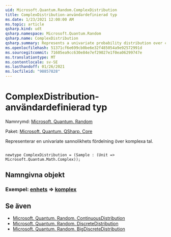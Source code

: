 ```yaml
---
uid: Microsoft.Quantum.Random.ComplexDistribution
title: ComplexDistribution-användardefinierad typ
ms.date: 1/23/2021 12:00:00 AM
ms.topic: article
qsharp.kind: udt
qsharp.namespace: Microsoft.Quantum.Random
qsharp.name: ComplexDistribution
qsharp.summary: Represents a univariate probability distribution over complex numbers.
ms.openlocfilehash: 51371cf6e699cb0be6e32f485054a9e92572991d
ms.sourcegitcommit: 71605ea9cc630e84e7ef29027e1f0ea06299747e
ms.translationtype: MT
ms.contentlocale: sv-SE
ms.lasthandoff: 01/26/2021
ms.locfileid: "98857828"
---
```

# <a name="complexdistribution-user-defined-type"></a>ComplexDistribution-användardefinierad typ

Namnrymd: [Microsoft. Quantum. Random](xref:Microsoft.Quantum.Random)

Paket: [Microsoft. Quantum. QSharp. Core](https://nuget.org/packages/Microsoft.Quantum.QSharp.Core)


Representerar en univariate sannolikhets fördelning över komplexa tal.

```qsharp

newtype ComplexDistribution = (Sample : (Unit => Microsoft.Quantum.Math.Complex));
```



## <a name="named-items"></a>Namngivna objekt

### <a name="sample--unit--complex"></a>Exempel: [enhets](xref:microsoft.quantum.lang-ref.unit) => [komplex](xref:Microsoft.Quantum.Math.Complex) 



## <a name="see-also"></a>Se även

- [Microsoft. Quantum. Random. ContinuousDistribution](xref:Microsoft.Quantum.Random.ContinuousDistribution)
- [Microsoft. Quantum. Random. DiscreteDistribution](xref:Microsoft.Quantum.Random.DiscreteDistribution)
- [Microsoft. Quantum. Random. BigDiscreteDistribution](xref:Microsoft.Quantum.Random.BigDiscreteDistribution)